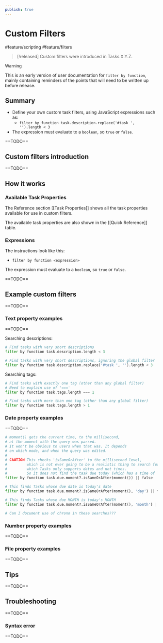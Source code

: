 ```yaml
---
publish: true
---
```


# Custom Filters

<span class="related-pages">#feature/scripting #feature/filters</span>

> [!released]
> Custom filters were introduced in Tasks X.Y.Z.

> [!warning]
> This is an early version of user documentation for `filter by function`, mainly containing reminders of the points that will need to be written up before release.

## Summary

- Define your own custom task filters, using JavaScript expressions such as:
  - `filter by function task.description.replace('#task ', '').length < 3`
- The expression must evaluate to a `boolean`, so `true` or `false`.

==TODO==

## Custom filters introduction

==TODO==

## How it works

### Available Task Properties

The Reference section [[Task Properties]] shows all the task properties available for use in custom filters.

The available task properties are also shown in the [[Quick Reference]] table.

### Expressions

The instructions look like this:

- `filter by function <expression>`

The expression must evaluate to a `boolean`, so `true` or `false`.

==TODO==

## Example custom filters

==TODO==

### Text property examples

==TODO==

Searching descriptions:

```python
# Find tasks with very short descriptions
filter by function task.description.length < 3

# Find tasks with very short descriptions, ignoring the global filter
filter by function task.description.replace('#task ', '').length < 3
```

Searching tags:

```python
# Find tasks with exactly one tag (other than any global filter)
# Need to explain use of '==='
filter by function task.tags.length === 1

# Find tasks with more than one tag (other than any global filter)
filter by function task.tags.length > 1
```

### Date property examples

==TODO==

```python
# moment() gets the current time, to the millisecond,
# at the moment with the query was parsed.
# It won't be obvious to users when that was. It depends
# on which mode, and when the query was edited.
#
# CAUTION This checks 'isSameOrAfter' to the millisecond level,
#         which is not ever going to be a realistic thing to search for,
#         which Tasks only supports dates and not times.
#         So it does not find the task due today (which has a time of `00:00`)
filter by function task.due.moment?.isSameOrAfter(moment()) || false

# This finds Tasks whose due date is today's date
filter by function task.due.moment?.isSameOrAfter(moment(), 'day') || false

# This finds Tasks whose due MONTH is today's MONTH
filter by function task.due.moment?.isSameOrAfter(moment(), 'month') || false

# Can I document use of chrono in these searches???
```

### Number property examples

==TODO==

### File property examples

==TODO==

## Tips

==TODO==

## Troubleshooting

==TODO==

### Syntax error

==TODO==
